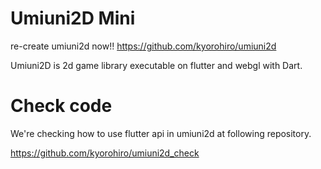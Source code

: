# Umiuni2D Mini

re-create umiuni2d now!!
https://github.com/kyorohiro/umiuni2d

Umiuni2D is 2d game library executable on flutter and webgl with Dart.


# Check code
We're checking how to use flutter api in umiuni2d at following repository. 

https://github.com/kyorohiro/umiuni2d_check

